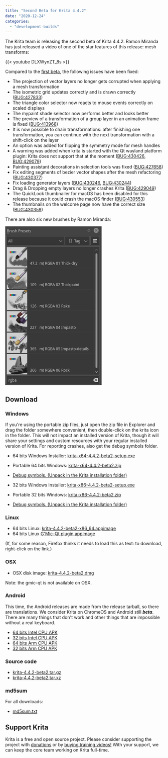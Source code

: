 ```yaml
---
title: "Second Beta for Krita 4.4.2"
date: "2020-12-24"
categories: 
  - "development-builds"
---
```


The Krita team is releasing the second beta of Krita 4.4.2. Ramon Miranda has just released a video of one of the star features of this release: mesh transforms:

{{< youtube DLXWynZT_8s >}}

Compared to the [first beta](/item/first-beta-of-krita-4-4-2/), the following issues have been fixed:

- The projection of vector layers no longer gets corrupted when applying a mesh transformation
- The isometric grid updates correctly and is drawn correctly ([BUG:427833](https://bugs.kde.org/show_bug.cgi?id=427833))
- The triangle color selector now reacts to mouse events correctly on scaled displays
- The mypaint shade selector now performs better and looks better
- The preview of a transformation of a group layer in an animation frame is fixed ([BUG:413968](https://bugs.kde.org/show_bug.cgi?id=413968))
- It is now possible to chain transformations: after finishing one transformation, you can continue with the next transformation with a shift-click on the layer
- An option was added for flipping the symmetry mode for mesh handles
- A warning was added when krita is started with the Qt wayland platform plugin: Krita does not support that at the moment ([BUG:430426](https://bugs.kde.org/show_bug.cgi?id=430426), [BUG:429079](https://bugs.kde.org/show_bug.cgi?id=429079))
- Painting assistant decorations in selection tools was fixed ([BUG:427658](https://bugs.kde.org/show_bug.cgi?id=427658))
- Fix editing segments of bezier vector shapes after the mesh refactoring ([BUG:430377](https://bugs.kde.org/show_bug.cgi?id=430377))
- Fix loading generator layers ([BUG:430246](https://bugs.kde.org/show_bug.cgi?id=430246), [BUG:430244](https://bugs.kde.org/show_bug.cgi?id=430244))
- Drag & Dropping empty layers no longer crashes Krita ([BUG:429049](https://bugs.kde.org/show_bug.cgi?id=429049))
- The QuickLook thumbnailer for macOS has been disabled for this release because it could crash the macOS finder ([BUG:430553](https://bugs.kde.org/show_bug.cgi?id=430553))
- The thumbnails on the welcome page now have the correct size ([BUG:430359](https://bugs.kde.org/show_bug.cgi?id=430359))

There are also six new brushes by Ramon Miranda:

[![](../images/rgba_brushes.png)](https://krita.org/wp-content/uploads/2020/12/rgba_brushes.png)

## Download

### Windows

If you're using the portable zip files, just open the zip file in Explorer and drag the folder somewhere convenient, then double-click on the krita icon in the folder. This will not impact an installed version of Krita, though it will share your settings and custom resources with your regular installed version of Krita. For reporting crashes, also get the debug symbols folder.

- 64 bits Windows Installer: [krita-x64-4.4.2-beta2-setup.exe](https://download.kde.org/unstable/krita/4.4.2-beta2/krita-x64-4.4.2-beta2-setup.exe)
- Portable 64 bits Windows: [krita-x64-4.4.2-beta2.zip](https://download.kde.org/unstable/krita/4.4.2-beta2/krita-x64-4.4.2-beta2.zip)
- [Debug symbols. (Unpack in the Krita installation folder)](https://download.kde.org/unstable/krita/4.4.2-beta2/krita-x64-4.4.2-beta2-dbg.zip)

- 32 bits Windows Installer: [krita-x86-4.4.2-beta2-setup.exe](https://download.kde.org/unstable/krita/4.4.2-beta2/krita-x86-4.4.2-beta2-setup.exe)
- Portable 32 bits Windows: [krita-x86-4.4.2-beta2.zip](https://download.kde.org/unstable/krita/4.4.2-beta2/krita-x86-4.4.2-beta2.zip)
- [Debug symbols. (Unpack in the Krita installation folder)](https://download.kde.org/unstable/krita/4.4.2-beta2/krita-x86-4.4.2-beta2-dbg.zip)

### Linux

- 64 bits Linux: [krita-4.4.2-beta2-x86\_64.appimage](https://download.kde.org/unstable/krita/4.4.2-beta2/krita-4.4.2-beta2-x86_64.appimage)
- 64 bits Linux [G'Mic-Qt plugin appimage](https://download.kde.org/unstable/krita/4.4.2-beta2/gmic_krita_qt-x86_64.appimage)

(If, for some reason, Firefox thinks it needs to load this as text: to download, right-click on the link.)

### OSX

- OSX disk image: [krita-4.4.2-beta2.dmg](https://download.kde.org/unstable/krita/4.4.2-beta2/krita-4.4.2-beta2.dmg)

Note: the gmic-qt is not available on OSX.

### Android

This time, the Android releases are made from the release tarball, so there are translations. We consider Krita on ChromeOS and Android still **_beta_**. There are many things that don't work and other things that are impossible without a real keyboard.

- [64 bits Intel CPU APK](https://download.kde.org/unstable/krita/4.4.2-beta2/krita-x86_64-4.4.2-beta2.apk)
- [32 bits Intel CPU APK](https://download.kde.org/unstable/krita/4.4.2-beta2/krita-x86-4.4.2-beta2.apk)
- [64 bits Arm CPU APK](https://download.kde.org/unstable/krita/4.4.2-beta2/krita-arm64-4.4.2-beta2.apk)
- [32 bits Arm CPU APK](https://download.kde.org/unstable/krita/4.4.2-beta2/krita-arm32-4.4.2-beta2.apk)

### Source code

- [krita-4.4.2-beta2.tar.gz](https://download.kde.org/unstable/krita/4.4.2-beta2/krita-4.4.2-beta2.tar.gz)
- [krita-4.4.2-beta2.tar.xz](https://download.kde.org/unstable/krita/4.4.2-beta2/krita-4.4.2-beta2.tar.xz)

### md5sum

For all downloads:

- [md5sum.txt](https://download.kde.org/unstable/krita/4.4.2-beta2/md5sum.txt)

## Support Krita

Krita is a free and open source project. Please consider supporting the project with [donations](/support-us/donations/) or by [buying training videos!](/support-us/shop) With your support, we can keep the core team working on Krita full-time.

